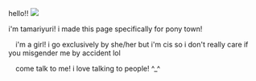 
hello!! ![](https://64.media.tumblr.com/6e8b1d175db52a0cf208287157c92c28/1b5672df535286b8-cd/s75x75_c1/50914a1b408463a0a449d2c0b52f74cfb0d62228.gifv)

i'm tamariyuri! i made this page specifically for pony town!

⠀
i'm a girl! i go exclusively by she/her but i'm cis so i don't really care if you misgender me by accident lol

⠀
come talk to me! i love talking to people! ^_^



